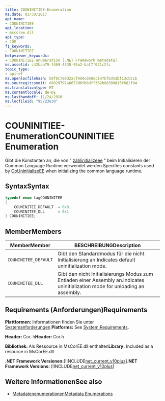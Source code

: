 ```yaml
---
title: COUNINITIEE-Enumeration
ms.date: 03/30/2017
api_name:
- COUNINITIEE
api_location:
- mscoree.dll
api_type:
- COM
f1_keywords:
- COUNINITIEE
helpviewer_keywords:
- COUNINITIEE enumeration [.NET Framework metadata]
ms.assetid: c42baa79-f469-4330-95a2-baf7f021c2fc
topic_type:
- apiref
ms.openlocfilehash: b0f8c7e6d2acf4d4c080cc147bf6d42bf13cb51b
ms.sourcegitcommit: d8020797a6657d0fbbdff362b80300815f682f94
ms.translationtype: MT
ms.contentlocale: de-DE
ms.lasthandoff: 11/24/2020
ms.locfileid: "95723830"
---
```

# <a name="couninitiee-enumeration"></a><span data-ttu-id="ccfe0-102">COUNINITIEE-Enumeration</span><span class="sxs-lookup"><span data-stu-id="ccfe0-102">COUNINITIEE Enumeration</span></span>

<span data-ttu-id="ccfe0-103">Gibt die Konstanten an, die von " [zählinitializeee](../hosting/couninitializeee-function.md) " beim Initialisieren der Common Language Runtime verwendet werden.</span><span class="sxs-lookup"><span data-stu-id="ccfe0-103">Specifies constants used by [CoUninitializeEE](../hosting/couninitializeee-function.md) when initializing the common language runtime.</span></span>  
  
## <a name="syntax"></a><span data-ttu-id="ccfe0-104">Syntax</span><span class="sxs-lookup"><span data-stu-id="ccfe0-104">Syntax</span></span>  
  
```cpp  
typedef enum tagCOUNINITEE  
{  
    COUNINITEE_DEFAULT  = 0x0,
    COUNINITEE_DLL      = 0x1  
} COUNINITIEE;  
```  
  
## <a name="members"></a><span data-ttu-id="ccfe0-105">Member</span><span class="sxs-lookup"><span data-stu-id="ccfe0-105">Members</span></span>  
  
|<span data-ttu-id="ccfe0-106">Member</span><span class="sxs-lookup"><span data-stu-id="ccfe0-106">Member</span></span>|<span data-ttu-id="ccfe0-107">BESCHREIBUNG</span><span class="sxs-lookup"><span data-stu-id="ccfe0-107">Description</span></span>|  
|------------|-----------------|  
|`COUNINITEE_DEFAULT`|<span data-ttu-id="ccfe0-108">Gibt den Standardmodus für die nicht Initialisierung an.</span><span class="sxs-lookup"><span data-stu-id="ccfe0-108">Indicates default uninitialization mode.</span></span>|  
|`COUNINITEE_DLL`|<span data-ttu-id="ccfe0-109">Gibt den nicht Initialisierungs Modus zum Entladen einer Assembly an.</span><span class="sxs-lookup"><span data-stu-id="ccfe0-109">Indicates uninitialization mode for unloading an assembly.</span></span>|  
  
## <a name="requirements"></a><span data-ttu-id="ccfe0-110">Requirements (Anforderungen)</span><span class="sxs-lookup"><span data-stu-id="ccfe0-110">Requirements</span></span>  

 <span data-ttu-id="ccfe0-111">**Plattformen:** Informationen finden Sie unter [Systemanforderungen](../../get-started/system-requirements.md).</span><span class="sxs-lookup"><span data-stu-id="ccfe0-111">**Platforms:** See [System Requirements](../../get-started/system-requirements.md).</span></span>  
  
 <span data-ttu-id="ccfe0-112">**Header:** Cor. h</span><span class="sxs-lookup"><span data-stu-id="ccfe0-112">**Header:** Cor.h</span></span>  
  
 <span data-ttu-id="ccfe0-113">**Bibliothek:** Als Ressource in MsCorEE.dll enthalten</span><span class="sxs-lookup"><span data-stu-id="ccfe0-113">**Library:** Included as a resource in MsCorEE.dll</span></span>  
  
 <span data-ttu-id="ccfe0-114">**.NET Framework Versionen:**[!INCLUDE[net_current_v10plus](../../../../includes/net-current-v10plus-md.md)]</span><span class="sxs-lookup"><span data-stu-id="ccfe0-114">**.NET Framework Versions:** [!INCLUDE[net_current_v10plus](../../../../includes/net-current-v10plus-md.md)]</span></span>  
  
## <a name="see-also"></a><span data-ttu-id="ccfe0-115">Weitere Informationen</span><span class="sxs-lookup"><span data-stu-id="ccfe0-115">See also</span></span>

- [<span data-ttu-id="ccfe0-116">Metadatenenumerationen</span><span class="sxs-lookup"><span data-stu-id="ccfe0-116">Metadata Enumerations</span></span>](metadata-enumerations.md)
